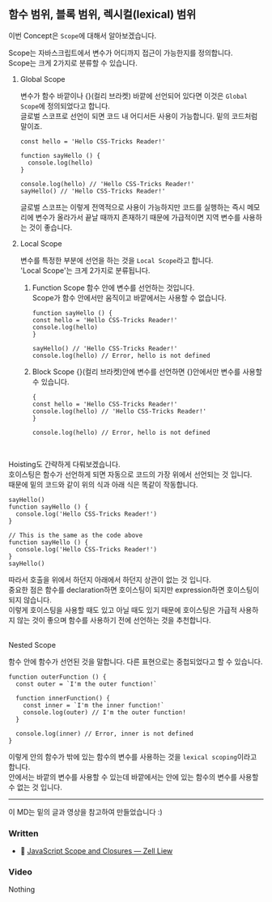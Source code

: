 ## 함수 범위, 블록 범위, 렉시컬(lexical) 범위

이번 Concept은 `Scope`에 대해서 알아보겠습니다.<br>

Scope는 자바스크립트에서 변수가 어디까지 접근이 가능한지를 정의합니다.<br>
Scope는 크게 2가지로 분류할 수 있습니다.<br>

1. Global Scope
   
   변수가 함수 바깥이나 {}(컬리 브라켓) 바깥에 선언되어 있다면 이것은 `Global Scope`에 정의되었다고 합니다.<br>
   글로벌 스코프로 선언이 되면 코드 내 어디서든 사용이 가능합니다. 밑의 코드처럼 말이죠.<br>
   ```
   const hello = 'Hello CSS-Tricks Reader!'

   function sayHello () {
     console.log(hello)
   }
   
   console.log(hello) // 'Hello CSS-Tricks Reader!'
   sayHello() // 'Hello CSS-Tricks Reader!'
   ```
   글로벌 스코프는 이렇게 전역적으로 사용이 가능하지만 코드를 실행하는 즉시 메모리에 변수가 올라가서 끝날 때까지 존재하기 때문에 가급적이면 지역 변수를 사용하는 것이 좋습니다.<br>

2. Local Scope
   
   변수를 특정한 부분에 선언을 하는 것을 `Local Scope`라고 합니다.<br>
   'Local Scope'는 크게 2가지로 분류됩니다.<br>

   1. Function Scope
      함수 안에 변수를 선언하는 것입니다.<br>
      Scope가 함수 안에서만 움직이고 바깥에서는 사용할 수 없습니다.<br>
      ```
      function sayHello () {
      const hello = 'Hello CSS-Tricks Reader!'
      console.log(hello)
      }

      sayHello() // 'Hello CSS-Tricks Reader!'
      console.log(hello) // Error, hello is not defined
      ```

   2. Block Scope
      {}(컬리 브라켓)안에 변수를 선언하면 {}안에서만 변수를 사용할 수 있습니다.<br>
      ```
      {
      const hello = 'Hello CSS-Tricks Reader!'
      console.log(hello) // 'Hello CSS-Tricks Reader!'
      }

      console.log(hello) // Error, hello is not defined
      ```
      <br>

Hoisting도 간략하게 다뤄보겠습니다.<br>
호이스팅은 함수가 선언하게 되면 자동으로 코드의 가장 위에서 선언되는 것 입니다.<br>
때문에 밑의 코드와 같이 위의 식과 아래 식은 똑같이 작동합니다.<br>
```
sayHello()
function sayHello () {
  console.log('Hello CSS-Tricks Reader!')
}

// This is the same as the code above
function sayHello () {
  console.log('Hello CSS-Tricks Reader!')
}
sayHello()
```
따라서 호출을 위에서 하던지 아래에서 하던지 상관이 없는 것 입니다.<br>
중요한 점은 함수를 declaration하면 호이스팅이 되지만 expression하면 호이스팅이 되지 않습니다.<br>
이렇게 호이스팅을 사용할 때도 있고 아닐 때도 있기 때문에 호이스팅은 가급적 사용하지 않는 것이 좋으며 함수를 사용하기 전에 선언하는 것을 추천합니다.<br><br>

Nested Scope<br>

함수 안에 함수가 선언된 것을 말합니다. 다른 표현으로는 중첩되었다고 할 수 있습니다.<br>
```
function outerFunction () {
  const outer = `I'm the outer function!`

  function innerFunction() {
    const inner = `I'm the inner function!`
    console.log(outer) // I'm the outer function!
  }

  console.log(inner) // Error, inner is not defined
}
```
이렇게 안의 함수가 밖에 있는 함수의 변수를 사용하는 것을 `lexical scoping`이라고 합니다.<br>
안에서는 바깥의 변수를 사용할 수 있는데 바깥에서는 안에 있는 함수의 변수를 사용할 수 없는 것 입니다.<br>

---

이 MD는 밑의 글과 영상을 참고하여 만들었습니다 :)

### Written

- 📜 [JavaScript Scope and Closures — Zell Liew](https://css-tricks.com/javascript-scope-closures/)

### Video

Nothing


